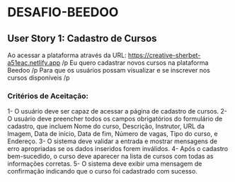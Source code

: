 # DESAFIO-BEEDOO

## User Story 1: Cadastro de Cursos

Ao acessar a plataforma através da URL: https://creative-sherbet-a51eac.netlify.app /p
Eu quero cadastrar novos cursos na plataforma Beedoo /p
Para que os usuários possam visualizar e se inscrever nos cursos disponíveis /p

### Critérios de Aceitação: 

  1- O usuário deve ser capaz de acessar a página de cadastro de cursos.
  2- O usuário deve preencher todos os campos obrigatórios do formulário de cadastro, que incluem Nome do curso, Descrição, Instrutor, URL da Imagem, Data de início, Data de fim, Número de vagas, Tipo do curso, e Endereço.
  3- O sistema deve validar a entrada e mostrar mensagens de erro apropriadas se os dados inseridos forem inválidos.
  4- Após o cadastro bem-sucedido, o curso deve aparecer na lista de cursos com todas as informações corretas.
  5- O sistema deve exibir uma mensagem de confirmação indicando que o curso foi cadastrado com sucesso.
